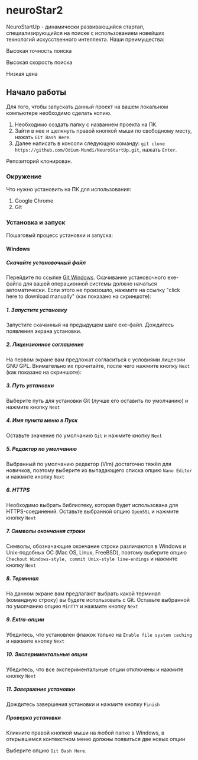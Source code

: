 # neuroStar2
NeuroStartUp - динамически развивающийся стартап, специализирующийся на поиске с использованием новейших технологий искусственного интеллекта. Наши преимущества:

Высокая точность поиска

Высокая скорость поиска

Низкая цена

## Начало работы
Для того, чтобы запускать данный проект на вашем локальном компьютере необходимо сделать копию.
1. Необходимо создать папку с названием проекта на ПК.
2. Зайти в нее и щелкнуть правой кнопкой мыши по свободному месту, нажать `Git Bash Here`. 
3. Далее написать в консоли следующую команду: `git clone https://github.com/Odium-Mundi/NeuroStartUp.git`, нажать `Enter`. 

Репозиторий клонирован. 

### Окружение

Что нужно установить на ПК для использования: 
1. Google Chrome
2. Git

### Установка и запуск

Пошаговый процесс установки и запуска: 
#### Windows

##### Скачайте установочный файл

Перейдите по ссылке [Git Windows](https://git-scm.com/download/win). Скачивание установочного exe-файла для вашей операционной системы должно начаться автоматически. Если этого не произошло, нажмите на ссылку "click here to download manually" (как показано на скриншоте):

##### 1. Запустите установку
Запустите скачанный на предыдущем шаге exe-файл. Дождитесь появления экрана установки. 

##### 2. Лицензионное соглашение
На первом экране вам предложат согласиться с условиями лицензии GNU GPL. Внимательно их прочитайте, после чего нажмите кнопку `Next` (как показано на скриншоте):

##### 3. Путь установки
Выберите путь для установки Git (лучше его оставить по умолчанию) и нажмите кнопку `Next`

##### 4. Имя пункта меню в Пуск
Оставьте значение по умолчанию `Git` и нажмите кнопку `Next`

##### 5. Редактор по умолчанию
Выбранный по умолчанию редактор (Vim) достаточно тяжёл для новичков, поэтому выберите из выпадающего списка опцию `Nano Editor` и нажмите кнопку `Next` 


##### 6. HTTPS
Необходимо выбрать библиотеку, которая будет использована для HTTPS-соединений. Оставьте выбранной опцию `OpenSSL` и нажмите кнопку `Next` 

##### 7. Символы окончания строки
Символы, обозначающие окончание строки различаются в Windows и Unix-подобных ОС (Mac OS, Linux, FreeBSD), поэтому выберите опцию `Checkout Windows-style, commit Unix-style line-endings` и нажмите кнопку `Next`

##### 8. Терминал
На данном экране вам предлагают выбрать какой терминал (командную строку) вы будете использовать с Git. Оставьте выбранной по умолчанию опцию `MinTTY` и нажмите кнопку `Next`

##### 9. Extra-опции
Убедитесь, что установлен флажок только на `Enable file system caching` и нажмите кнопку `Next`

##### 10. Экспериментальные опции
Убедитесь, что все экспериментальные опции отключены и нажмите кнопку `Next`

##### 11. Завершение установки
Дождитесь завершения установки и нажмите кнопку `Finish` 

##### Проверка установки
Кликните правой кнопкой мыши на любой папке в Windows, в открывшемся контекстном меню должны появиться две новых опции

Выберите опцию `Git Bash Here`.
